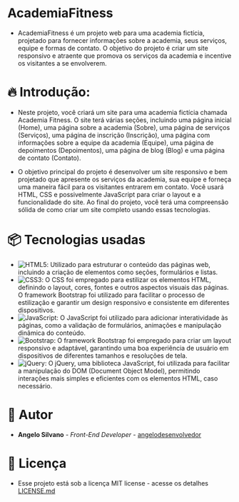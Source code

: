# AcademiaFitness
* AcademiaFitness é um projeto web para uma academia fictícia, projetado para fornecer informações sobre a academia, seus serviços, equipe e formas de contato. O objetivo do projeto é criar um site responsivo e atraente que promova os serviços da academia e incentive os visitantes a se envolverem.

# 🔥 Introdução:
- Neste projeto, você criará um site para uma academia fictícia chamada Academia Fitness. O site terá várias seções, incluindo uma página inicial (Home), uma página sobre a academia (Sobre), uma página de serviços (Serviços), uma página de inscrição (Inscrição), uma página com informações sobre a equipe da academia (Equipe), uma página de depoimentos (Depoimentos), uma página de blog (Blog) e uma página de contato (Contato).

- O objetivo principal do projeto é desenvolver um site responsivo e bem projetado que apresente os serviços da academia, sua equipe e forneça uma maneira fácil para os visitantes entrarem em contato. Você usará HTML, CSS e possivelmente JavaScript para criar o layout e a funcionalidade do site. Ao final do projeto, você terá uma compreensão sólida de como criar um site completo usando essas tecnologias.  

# 📦 Tecnologias usadas

- ![HTML5](https://img.shields.io/badge/html5-%23E34F26.svg?style=for-the-badge&logo=html5&logoColor=white): Utilizado para estruturar o conteúdo das páginas web, incluindo a criação de elementos como seções, formulários e listas.
- ![CSS3](https://img.shields.io/badge/css3-%231572B6.svg?style=for-the-badge&logo=css3&logoColor=white): O CSS foi empregado para estilizar os elementos HTML, definindo o layout, cores, fontes e outros aspectos visuais das páginas. O framework Bootstrap foi utilizado para facilitar o processo de estilização e garantir um design responsivo e consistente em diferentes dispositivos.
- ![JavaScript](https://img.shields.io/badge/javascript-%23323330.svg?style=for-the-badge&logo=javascript&logoColor=%23F7DF1E): O JavaScript foi utilizado para adicionar interatividade às páginas, como a validação de formulários, animações e manipulação dinâmica do conteúdo.
- ![Bootstrap](https://img.shields.io/badge/bootstrap-%238511FA.svg?style=for-the-badge&logo=bootstrap&logoColor=white): O framework Bootstrap foi empregado para criar um layout responsivo e adaptável, garantindo uma boa experiência de usuário em dispositivos de diferentes tamanhos e resoluções de tela.
- ![jQuery](https://img.shields.io/badge/jquery-%230769AD.svg?style=for-the-badge&logo=jquery&logoColor=white): O jQuery, uma biblioteca JavaScript, foi utilizada para facilitar a manipulação do DOM (Document Object Model), permitindo interações mais simples e eficientes com os elementos HTML, caso necessário.

# 👷 Autor
* **Angelo Silvano** - *Front-End Developer* - [angelodesenvolvedor](https://github.com/angelodesenvolvedor)
  
# 📄 Licença
- Esse projeto está sob a licença MIT license - acesse os detalhes [LICENSE.md](https://github.com/link_da_licenca)
